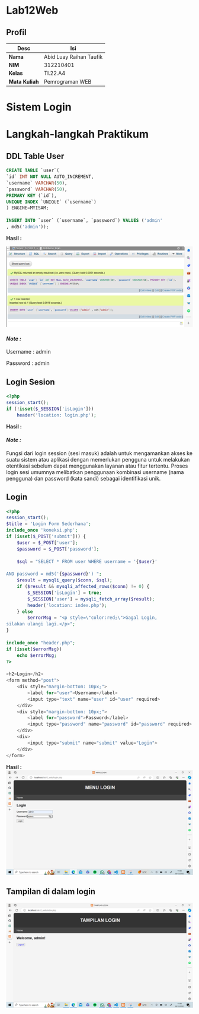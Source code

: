 # Lab12Web

## Profil

| Desc            | Isi                     |
| --------------- | ----------------------- |
| **Nama**        | Abid Luay Raihan Taufik |
| **NIM**         | 312210401               |
| **Kelas**       | TI.22.A4                |
| **Mata Kuliah** | Pemrograman WEB         |

# Sistem Login

# Langkah-langkah Praktikum

## DDL Table User

```sql
CREATE TABLE `user`(
`id` INT NOT NULL AUTO_INCREMENT,
`username` VARCHAR(50),
`password` VARCHAR(50),
PRIMARY KEY (`id`),
UNIQUE INDEX `UNIQUE` (`username`)
) ENGINE=MYISAM;

INSERT INTO `user` (`username`, `password`) VALUES ('admin'
, md5('admin'));
```

**Hasil :**

![img](img/database.PNG)

#### _Note :_

Username : admin

Password : admin

## Login Sesion

```php
<?php
session_start();
if (!isset($_SESSION['isLogin']))
    header('location: login.php');
```

**Hasil :**

#### _Note :_

Fungsi dari login session (sesi masuk) adalah untuk mengamankan akses ke suatu sistem atau aplikasi dengan memerlukan pengguna untuk melakukan otentikasi sebelum dapat menggunakan layanan atau fitur tertentu. Proses login sesi umumnya melibatkan penggunaan kombinasi username (nama pengguna) dan password (kata sandi) sebagai identifikasi unik.

## Login

```php
<?php
session_start();
$title = 'Login Form Sederhana';
include_once 'koneksi.php';
if (isset($_POST['submit'])) {
    $user = $_POST['user'];
    $password = $_POST['password'];

    $sql = "SELECT * FROM user WHERE username = '{$user}'

AND password = md5('{$password}') ";
    $result = mysqli_query($conn, $sql);
    if ($result && mysqli_affected_rows($conn) != 0) {
        $_SESSION['isLogin'] = true;
        $_SESSION['user'] = mysqli_fetch_array($result);
        header('location: index.php');
    } else
        $errorMsg = "<p style=\"color:red;\">Gagal Login,
silakan ulangi lagi.</p>";
}

include_once "header.php";
if (isset($errorMsg))
    echo $errorMsg;
?>

<h2>Login</h2>
<form method="post">
    <div style="margin-bottom: 10px;">
        <label for="user">Username</label>
        <input type="text" name="user" id="user" required>
    </div>
    <div style="margin-bottom: 10px;">
        <label for="password">Password</label>
        <input type="password" name="password" id="password" required>
    </div>
    <div>
        <input type="submit" name="submit" value="Login">
    </div>
</form>
```

**Hasil :**
![img](img/menu%20login.png)

## Tampilan di dalam login

![img](img/tampilan%20sesudah%20login.png)
